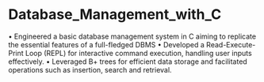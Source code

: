 # Database_Management_with_C
•	Engineered a basic database management system in C aiming to replicate the essential features of a full-fledged DBMS
•	Developed a Read-Execute-Print Loop (REPL) for interactive command execution, handling user inputs effectively.
•	Leveraged B+ trees for efficient data storage and facilitated operations such as insertion, search and retrieval.

